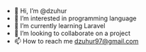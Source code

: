 - 👋 Hi, I’m @dzuhur
- 👀 I’m interested in programming language
- 🌱 I’m currently learning Laravel
- 💞️ I’m looking to collaborate on a project
- 📫 How to reach me dzuhur97@gmail.com

<!---
dzuhur/dzuhur is a ✨ special ✨ repository because its `README.md` (this file) appears on your GitHub profile.
You can click the Preview link to take a look at your changes.
--->
